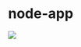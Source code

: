# node-app

<a href='https://travis-ci.org/aamol/spring-app'><img src='https://secure.travis-ci.org/aamol/spring-app.png?branch=master'></a>
